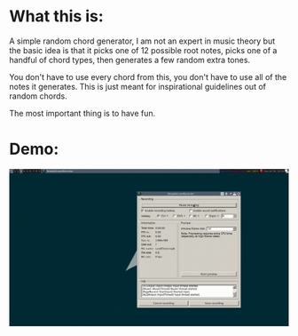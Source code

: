 # What this is:
A simple random chord generator, I am not an expert in music theory but 
the basic idea is that it picks one of 12 possible root notes, picks one 
of a handful of chord types, then generates a few random extra tones.

You don't have to use every chord from this, you don't have to use all of 
the notes it generates. This is just meant for inspirational guidelines out of 
random chords.

The most important thing is to have fun.
# Demo:
![alt text](https://raw.githubusercontent.com/mehstruslehpy/Documents/master/C++/gui/tcl_tk/RandChordsGui/randChord.gif)
